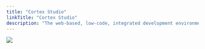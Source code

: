 ```yaml
---
title: "Cortex Studio"
linkTitle: "Cortex Studio"
description: "The web-based, low-code, integrated development environment (IDE) for creating, editing, debugging, testing and managing flows that define the logic and actions required to capture and automate simple user tasks through to complex business or IT processes."
---
```


<img src="/images/work-in-progress.jpg">
